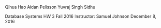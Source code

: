 
Qihua Hao
Aidan Pelisson
Yuvraj Singh Sidhu

Database Systems HW 3
Fall 2016
Instructor: Samuel Johnson
December 8, 2016

